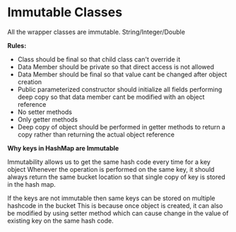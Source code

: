 # Immutable Classes

All the wrapper classes are immutable. String/Integer/Double

**Rules:**

* Class should be final so that child class can't override it
* Data Member should be private so that direct access is not allowed
* Data Member should be final so that value cant be changed after object creation
* Public parameterized constructor should initialize all fields performing deep copy so that data member cant be modified with an object reference
* No setter methods
* Only getter methods
* Deep copy of object should be performed in getter methods to return a copy rather than returning the actual object reference


****Why keys in HashMap are Immutable****

Immutability allows us to get the same hash code every time for a key object
Whenever the operation is performed on the same key, it should always return the same bucket location
so that single copy of key is stored in the hash map.

If the keys are not immutable then same keys can be stored on multiple hashcode in the bucket
This is because once object is created, it can also be modified by using setter method which can cause 
change in the value of existing key on the same hash code.

